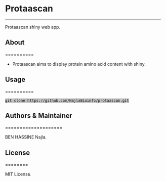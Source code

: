# Protaascan
--------------------------------------

Protaascan shiny web app.

## About
==========

* Protaascan aims to display protein amino acid content with shiny.
	
## Usage
==========

<pre><code style='background: #C0C0C0;'>git clone https://github.com/NajlaBioinfo/protaascan.git</code></pre>

## Authors & Maintainer
====================

BEN HASSINE Najla.

## License
========

MIT License.
